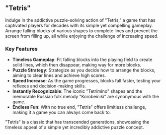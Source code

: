 ## "Tetris"

Indulge in the addictive puzzle-solving action of "Tetris," a game that has captivated players for decades with its simple yet compelling gameplay. Arrange falling blocks of various shapes to complete lines and prevent the screen from filling up, all while enjoying the challenge of increasing speed.

### Key Features

- **Timeless Gameplay**: Fit falling blocks into the playing field to create solid lines, which then disappear, making way for more blocks.
- **Puzzle Strategy**: Strategize as you decide how to arrange the blocks, aiming to clear lines and achieve high scores.
- **Speed Increase**: As the game progresses, blocks fall faster, testing your reflexes and decision-making skills.
- **Instantly Recognizable**: The iconic "Tetrimino" shapes and the memorable Russian folk melody "Korobeiniki" are synonymous with the game.
- **Endless Fun**: With no true end, "Tetris" offers limitless challenge, making it a game you can always come back to.

"Tetris" is a classic that has transcended generations, showcasing the timeless appeal of a simple yet incredibly addictive puzzle concept.
